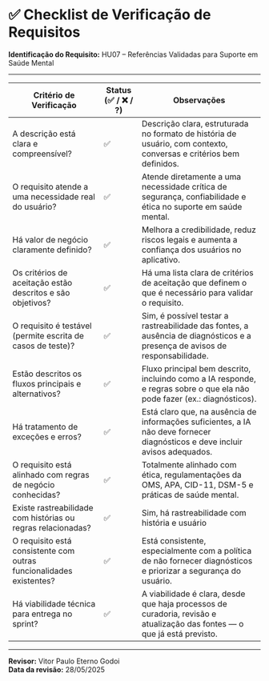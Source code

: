 # ✅ Checklist de Verificação de Requisitos  

**Identificação do Requisito:** HU07 – Referências Validadas para Suporte em Saúde Mental  

--------------------------------------------------------------------------------------------------------------
| Critério de Verificação                                              | Status (✅ / ❌ / ?) | Observações |
|----------------------------------------------------------------------|-----------------------|-------------|
| A descrição está clara e compreensível?                              | ✅                    | Descrição clara, estruturada no formato de história de usuário, com contexto, conversas e critérios bem definidos. |
| O requisito atende a uma necessidade real do usuário?                | ✅                    | Atende diretamente a uma necessidade crítica de segurança, confiabilidade e ética no suporte em saúde mental. |
| Há valor de negócio claramente definido?                             | ✅                    | Melhora a credibilidade, reduz riscos legais e aumenta a confiança dos usuários no aplicativo. |
| Os critérios de aceitação estão descritos e são objetivos?           | ✅                    | Há uma lista clara de critérios de aceitação que definem o que é necessário para validar o requisito. |
| O requisito é testável (permite escrita de casos de teste)?          | ✅                    | Sim, é possível testar a rastreabilidade das fontes, a ausência de diagnósticos e a presença de avisos de responsabilidade. |
| Estão descritos os fluxos principais e alternativos?                 | ✅                    | Fluxo principal bem descrito, incluindo como a IA responde, e regras sobre o que ela não pode fazer (ex.: diagnósticos). |
| Há tratamento de exceções e erros?                                   | ✅                    | Está claro que, na ausência de informações suficientes, a IA não deve fornecer diagnósticos e deve incluir avisos adequados. |
| O requisito está alinhado com regras de negócio conhecidas?          | ✅                    | Totalmente alinhado com ética, regulamentações da OMS, APA, CID-11, DSM-5 e práticas de saúde mental. |
| Existe rastreabilidade com histórias ou regras relacionadas?         | ✅                    | Sim, há rastreabilidade com história e usuário |
| O requisito está consistente com outras funcionalidades existentes?  | ✅                    | Está consistente, especialmente com a política de não fornecer diagnósticos e priorizar a segurança do usuário. |
| Há viabilidade técnica para entrega no sprint?                       | ✅                    | A viabilidade é clara, desde que haja processos de curadoria, revisão e atualização das fontes — o que já está previsto. |
--------------------------------------------------------------------------------------------------------------

**Revisor:** Vitor Paulo Eterno Godoi  
**Data da revisão:** 28/05/2025  